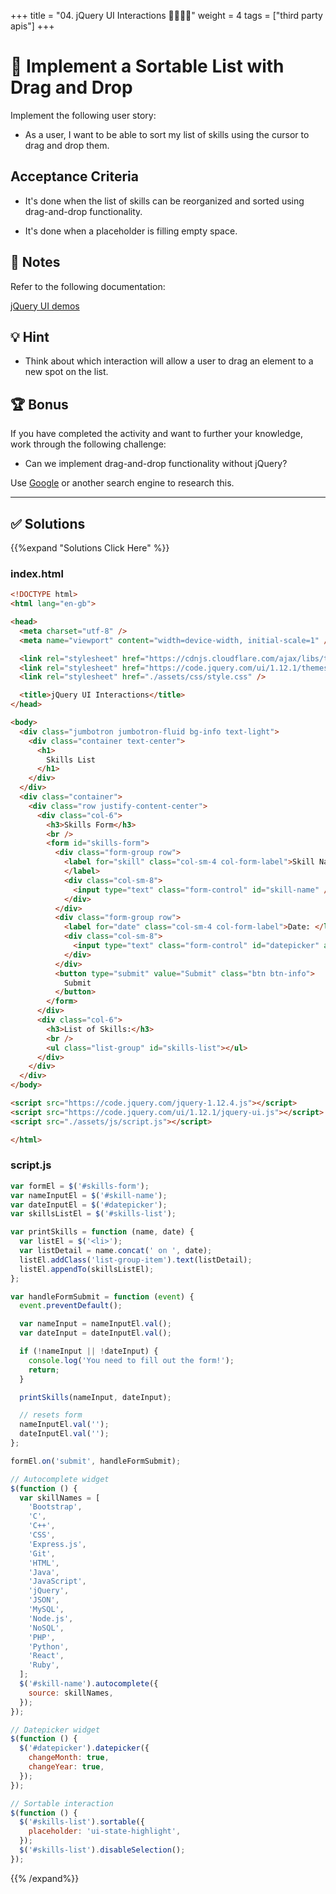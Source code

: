 +++
title = "04. jQuery UI Interactions 👩‍🎓👨‍🎓"
weight = 4
tags = ["third party apis"] 
+++

# 📖 Implement a Sortable List with Drag and Drop

Implement the following user story:

* As a user, I want to be able to sort my list of skills using the cursor to drag and drop them.

## Acceptance Criteria

* It's done when the list of skills can be reorganized and sorted using drag-and-drop functionality.

* It's done when a placeholder is filling empty space.

## 📝 Notes

Refer to the following documentation:

[jQuery UI demos](https://jqueryui.com/demos/)

## 💡 Hint

* Think about which interaction will allow a user to drag an element to a new spot on the list.

## 🏆 Bonus

If you have completed the activity and want to further your knowledge, work through the following challenge:

* Can we implement drag-and-drop functionality without jQuery?

Use [Google](https://www.google.com) or another search engine to research this.

---



## ✅ Solutions 
{{%expand "Solutions Click Here" %}}
### index.html
```html
<!DOCTYPE html>
<html lang="en-gb">

<head>
  <meta charset="utf-8" />
  <meta name="viewport" content="width=device-width, initial-scale=1" />

  <link rel="stylesheet" href="https://cdnjs.cloudflare.com/ajax/libs/twitter-bootstrap/4.5.0/css/bootstrap.min.css" />
  <link rel="stylesheet" href="https://code.jquery.com/ui/1.12.1/themes/base/jquery-ui.css" />
  <link rel="stylesheet" href="./assets/css/style.css" />

  <title>jQuery UI Interactions</title>
</head>

<body>
  <div class="jumbotron jumbotron-fluid bg-info text-light">
    <div class="container text-center">
      <h1>
        Skills List
      </h1>
    </div>
  </div>
  <div class="container">
    <div class="row justify-content-center">
      <div class="col-6">
        <h3>Skills Form</h3>
        <br />
        <form id="skills-form">
          <div class="form-group row">
            <label for="skill" class="col-sm-4 col-form-label">Skill Name:
            </label>
            <div class="col-sm-8">
              <input type="text" class="form-control" id="skill-name" />
            </div>
          </div>
          <div class="form-group row">
            <label for="date" class="col-sm-4 col-form-label">Date: </label>
            <div class="col-sm-8">
              <input type="text" class="form-control" id="datepicker" autocomplete="off" />
            </div>
          </div>
          <button type="submit" value="Submit" class="btn btn-info">
            Submit
          </button>
        </form>
      </div>
      <div class="col-6">
        <h3>List of Skills:</h3>
        <br />
        <ul class="list-group" id="skills-list"></ul>
      </div>
    </div>
  </div>
</body>

<script src="https://code.jquery.com/jquery-1.12.4.js"></script>
<script src="https://code.jquery.com/ui/1.12.1/jquery-ui.js"></script>
<script src="./assets/js/script.js"></script>

</html>
```
### script.js
```js
var formEl = $('#skills-form');
var nameInputEl = $('#skill-name');
var dateInputEl = $('#datepicker');
var skillsListEl = $('#skills-list');

var printSkills = function (name, date) {
  var listEl = $('<li>');
  var listDetail = name.concat(' on ', date);
  listEl.addClass('list-group-item').text(listDetail);
  listEl.appendTo(skillsListEl);
};

var handleFormSubmit = function (event) {
  event.preventDefault();

  var nameInput = nameInputEl.val();
  var dateInput = dateInputEl.val();

  if (!nameInput || !dateInput) {
    console.log('You need to fill out the form!');
    return;
  }

  printSkills(nameInput, dateInput);

  // resets form
  nameInputEl.val('');
  dateInputEl.val('');
};

formEl.on('submit', handleFormSubmit);

// Autocomplete widget
$(function () {
  var skillNames = [
    'Bootstrap',
    'C',
    'C++',
    'CSS',
    'Express.js',
    'Git',
    'HTML',
    'Java',
    'JavaScript',
    'jQuery',
    'JSON',
    'MySQL',
    'Node.js',
    'NoSQL',
    'PHP',
    'Python',
    'React',
    'Ruby',
  ];
  $('#skill-name').autocomplete({
    source: skillNames,
  });
});

// Datepicker widget
$(function () {
  $('#datepicker').datepicker({
    changeMonth: true,
    changeYear: true,
  });
});

// Sortable interaction
$(function () {
  $('#skills-list').sortable({
    placeholder: 'ui-state-highlight',
  });
  $('#skills-list').disableSelection();
});
```
{{% /expand%}}